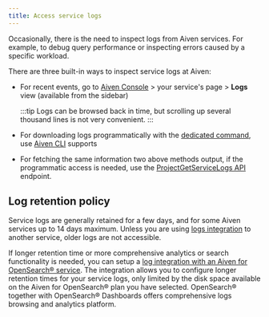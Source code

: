 ```yaml
---
title: Access service logs
---
```


Occasionally, there is the need to inspect logs from Aiven services. For
example, to debug query performance or inspecting errors caused by a
specific workload.

There are three built-in ways to inspect service logs at Aiven:

-   For recent events, go to [Aiven Console](https://console.aiven.io/)  > your service's page > **Logs** view (available from the
    sidebar)

    :::tip
    Logs can be browsed back in time, but scrolling up several thousand
    lines is not very convenient.
    :::

-   For downloading logs programmatically with the
    [dedicated command](/docs/tools/cli/service-cli#avn-service-logs), use [Aiven CLI](/docs/tools/cli) supports

-   For fetching the same information two above methods output, if the
    programmatic access is needed, use the [ProjectGetServiceLogs
    API](https://api.aiven.io/doc/#operation/ProjectGetServiceLogs)
    endpoint.

## Log retention policy

Service logs are generally retained for a few days, and for some Aiven
services up to 14 days maximum. Unless you are using
[logs integration](/docs/integrations) to
another service, older logs are not accessible.

If longer retention time or more comprehensive analytics or search
functionality is needed, you can setup a
[log integration with an Aiven for OpenSearch® service](/docs/products/opensearch/howto/opensearch-log-integration). The integration allows you to configure longer retention
times for your service logs, only limited by the disk space available on
the Aiven for OpenSearch® plan you have selected. OpenSearch® together
with OpenSearch® Dashboards offers comprehensive logs browsing and
analytics platform.
